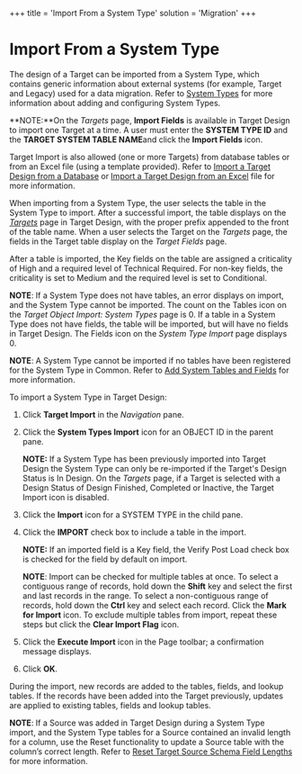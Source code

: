 +++
title = 'Import From a System Type'
solution = 'Migration'
+++

# Import From a System Type

The design of a Target can be imported from a System Type, which
contains generic information about external systems (for example, Target
and Legacy) used for a data migration. Refer to [System
Types](../../../Platform/Common/Use_Cases/System_Types_Overview) for
more information about adding and configuring System Types.

**NOTE:**On the *Targets* page, **Import Fields** is available in Target
Design to import one Target at a time. A user must enter the **SYSTEM
TYPE ID** and the **TARGET SYSTEM TABLE NAME**and click the **Import
Fields** icon.

Target Import is also allowed (one or more Targets) from database tables
or from an Excel file (using a template provided). Refer to [Import a
Target Design from a Database](Import_from_a_Database) or [Import a
Target Design from an Excel](Import_from_an_Excel_File) file for
more information.

When importing from a System Type, the user selects the table in the
System Type to import. After a successful import, the table displays on
the *[Targets](../Page_Desc/Targets_H_Design)* page in Target
Design, with the proper prefix appended to the front of the table name.
When a user selects the Target on the *Targets* page, the fields in the
Target table display on the *Target Fields* page.

After a table is imported, the Key fields on the table are assigned a
criticality of High and a required level of Technical Required. For
non-key fields, the criticality is set to Medium and the required level
is set to Conditional.

<span style="font-weight: bold;">NOTE</span>: If a System Type does not
have tables, an error displays on import, and the System Type cannot be
imported. The count on the Tables icon on the
<span style="font-style: italic;">Target Object Import: System
Types</span> page is 0. If a table in a System Type does not have
fields, the table will be imported, but will have no fields in Target
Design. The Fields icon on the <span style="font-style: italic;">System
Type Import</span> page displays 0.

**NOTE**: A System Type cannot be imported if no tables have been
registered for the System Type in Common. Refer to [Add System Tables
and
Fields](../../../Platform/Common/Use_Cases/Add_System_Tables_and_Fields)
for more information.

To import a System Type in Target Design:

1.  Click **Target Import** in the *Navigation* pane.

2.  Click the **System Types Import** icon for an OBJECT ID in the
    parent pane.
    
    <span style="text-indent: -.25in;font-weight: bold;">NOTE:</span> If
    a System Type has been previously imported into Target Design the
    System Type can only be re-imported if the Target's Design Status is
    In Design. On the *Targets* page, if a Target is selected with a
    Design Status of Design Finished, Completed or Inactive, the Target
    Import icon is disabled.

3.  Click the **Import** icon for a SYSTEM TYPE in the child pane.

4.  Click the **IMPORT** check box to include a table in the import.
    
    <span style="font-weight: bold;">NOTE:</span> If an imported field
    is a Key field, the Verify Post Load check box is checked for the
    field by default on import.
    
    **NOTE**: Import can be checked for multiple tables at once. To
    select a contiguous range of records, hold down the **Shift** key
    and select the first and last records in the range. To select a
    non-contiguous range of records, hold down the **Ctrl** key and
    select each record. Click the **Mark for Import** icon. To exclude
    multiple tables from import, repeat these steps but click the
    **Clear Import Flag** icon.

5.  Click the **Execute Import** icon in the Page toolbar; a
    confirmation message displays.

6.  Click **OK**.

During the import, new records are added to the tables, fields, and
lookup tables. If the records have been added into the Target
previously, updates are applied to existing tables, fields and lookup
tables.

**NOTE**: If a Source was added in Target Design during a System Type
import, and the System Type tables for a Source contained an invalid
length for a column, use the Reset functionality to update a Source
table with the column’s correct length. Refer to [Reset Target Source
Schema Field
Lengths](../../Map/Use_Cases/Reset_Target_Source_Schema_Field_Lengths)
for more information.

